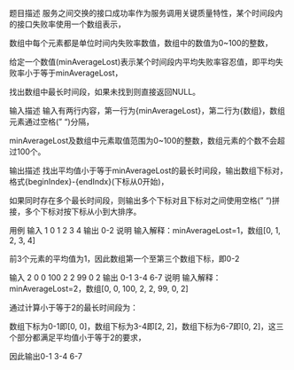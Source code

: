 题目描述
服务之间交换的接口成功率作为服务调用关键质量特性，某个时间段内的接口失败率使用一个数组表示，

数组中每个元素都是单位时间内失败率数值，数组中的数值为0~100的整数，

给定一个数值(minAverageLost)表示某个时间段内平均失败率容忍值，即平均失败率小于等于minAverageLost，

找出数组中最长时间段，如果未找到则直接返回NULL。

输入描述
输入有两行内容，第一行为{minAverageLost}，第二行为{数组}，数组元素通过空格(” “)分隔，

minAverageLost及数组中元素取值范围为0~100的整数，数组元素的个数不会超过100个。

输出描述
找出平均值小于等于minAverageLost的最长时间段，输出数组下标对，格式{beginIndex}-{endIndx}(下标从0开始)，

如果同时存在多个最长时间段，则输出多个下标对且下标对之间使用空格(” “)拼接，多个下标对按下标从小到大排序。

用例
输入	1
0 1 2 3 4
输出	0-2
说明
输入解释：minAverageLost=1，数组[0, 1, 2, 3, 4]

前3个元素的平均值为1，因此数组第一个至第三个数组下标，即0-2

输入	2
0 0 100 2 2 99 0 2
输出	0-1 3-4 6-7
说明
输入解释：minAverageLost=2，数组[0, 0, 100, 2, 2, 99, 0, 2]

通过计算小于等于2的最长时间段为：

数组下标为0-1即[0, 0]，数组下标为3-4即[2, 2]，数组下标为6-7即[0, 2]，这三个部分都满足平均值小于等于2的要求，

因此输出0-1 3-4 6-7